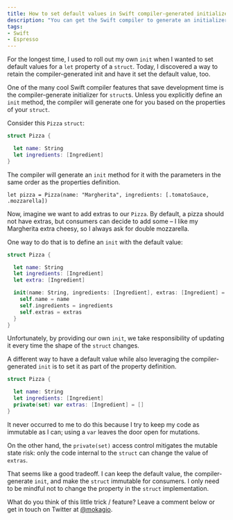 ```yaml
---
title: How to set default values in Swift compiler-generated initializers
description: "You can get the Swift compiler to generate an initializer with default values for your structs, if you're willing to put up with a bit of mutability."
tags:
- Swift
- Espresso
---
```


For the longest time, I used to roll out my own `init` when I wanted to set default values for a `let` property of a `struct`.
Today, I discovered a way to retain the compiler-generated init and have it set the default value, too.

One of the many cool Swift compiler features that save development time is the compiler-generate initializer for `struct`s.
Unless you explicitly define an `init` method, the compiler will generate one for you based on the properties of your `struct`.

Consider this `Pizza` `struct`:

```swift
struct Pizza {

  let name: String
  let ingredients: [Ingredient]
}
```

The compiler will generate an `init` method for it with the parameters in the same order as the properties definition.

```
let pizza = Pizza(name: "Margherita", ingredients: [.tomatoSauce, .mozzarella])
```

Now, imagine we want to add extras to our `Pizza`.
By default, a pizza should not have extras, but consumers can decide to add some – I like my Margherita extra cheesy, so I always ask for double mozzarella.

One way to do that is to define an `init` with the default value:

```swift
struct Pizza {

  let name: String
  let ingredients: [Ingredient]
  let extra: [Ingredient]

  init(name: String, ingredients: [Ingredient], extras: [Ingredient] = []) {
    self.name = name
    self.ingredients = ingredients
    self.extras = extras
  }
}
```

Unfortunately, by providing our own `init`, we take responsibility of updating it every time the shape of the `struct` changes.

A different way to have a default value while also leveraging the compiler-generated `init` is to set it as part of the property definition.

```swift
struct Pizza {

  let name: String
  let ingredients: [Ingredient]
  private(set) var extras: [Ingredient] = []
}
```

It never occurred to me to do this because I try to keep my code as immutable as I can; using a `var` leaves the door open for mutations.

On the other hand, the `private(set)` access control mitigates the mutable state risk: only the code internal to the `struct` can change the value of `extras`.

That seems like a good tradeoff.
I can keep the default value, the compiler-generate `init`, and make the `struct` immutable for consumers.
I only need to be mindful not to change the property in the `struct` implementation.

What do you think of this little trick / feature?
Leave a comment below or get in touch on Twitter at [@mokagio](https://twitter.com/mokagio).
